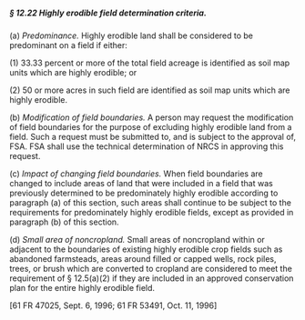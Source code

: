##### § 12.22 Highly erodible field determination criteria. #####

(a) *Predominance.* Highly erodible land shall be considered to be predominant on a field if either:

(1) 33.33 percent or more of the total field acreage is identified as soil map units which are highly erodible; or

(2) 50 or more acres in such field are identified as soil map units which are highly erodible.

(b) *Modification of field boundaries.* A person may request the modification of field boundaries for the purpose of excluding highly erodible land from a field. Such a request must be submitted to, and is subject to the approval of, FSA. FSA shall use the technical determination of NRCS in approving this request.

(c) *Impact of changing field boundaries.* When field boundaries are changed to include areas of land that were included in a field that was previously determined to be predominately highly erodible according to paragraph (a) of this section, such areas shall continue to be subject to the requirements for predominately highly erodible fields, except as provided in paragraph (b) of this section.

(d) *Small area of noncropland.* Small areas of noncropland within or adjacent to the boundaries of existing highly erodible crop fields such as abandoned farmsteads, areas around filled or capped wells, rock piles, trees, or brush which are converted to cropland are considered to meet the requirement of § 12.5(a)(2) if they are included in an approved conservation plan for the entire highly erodible field.

[61 FR 47025, Sept. 6, 1996; 61 FR 53491, Oct. 11, 1996]